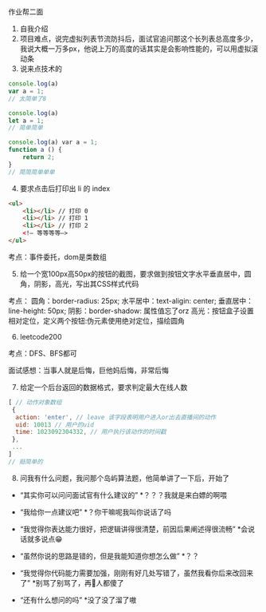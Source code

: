 作业帮二面

1. 自我介绍
2. 项目难点，说完虚拟列表节流防抖后，面试官追问那这个长列表总高度多少，我说大概一万多px，他说上万的高度的话其实是会影响性能的，可以用虚拟滚动条
3. 说来点技术的 

```javascript
console.log(a)
var a = 1;
// 太简单了8

console.log(a)
let a = 1;
// 简单简单

console.log(a) var a = 1;
function a () {
    return 2;
}
// 简简简单单单
```


4. 要求点击后打印出 li 的 index

```html
<ul>
	<li></li> // 打印 0
	<li></li> // 打印 1
	<li></li> // 打印 2
	<!— 等等等等—>
</ul>
```


考点：事件委托，dom是类数组

5. 给一个宽100px高50px的按钮的截图，要求做到按钮文字水平垂直居中，圆角，阴影，高光，写出其CSS样式代码

考点： 
圆角：border-radius: 25px;
水平居中：text-aligin: center;
垂直居中：line-height: 50px;
阴影：border-shadow: 属性值忘了orz
高光：按钮盒子设置相对定位，定义两个按钮:伪元素使用绝对定位，描绘圆角

6. leetcode200

考点：DFS、BFS都可

面试感想：当事人就是后悔，巨他妈后悔，非常后悔

7. 给定一个后台返回的数据格式，要求判定最大在线人数

```javascript
[ // 动作对象数组
 {
  action: 'enter', // leave 该字段表明用户进入or出去直播间的动作
  uid: 10013 // 用户的uid
  time: 1023092304332, // 用户执行该动作的时间戳
 },
 ...
]
// 挺简单的
```

8. 问我有什么问题，我问那个岛屿算法题，他简单讲了一下后，开始了

* “其实你可以问问面试官有什么建议的” 
*？？？我就是来白嫖的啊喂

* “我给你一点建议吧” 
*？你干嘛呢我叫你说话了吗

* “我觉得你表达能力很好，把逻辑讲得很清楚，前因后果阐述得很流畅” 
*会说话就多说点😁

* “虽然你说的思路是错的，但是我能知道你想怎么做”
*？？

* “我觉得你代码能力需要加强，刚刚有好几处写错了，虽然我看你后来改回来了”
*别骂了别骂了，再🐎人都傻了

* “还有什么想问的吗”
*没了没了溜了嗷
